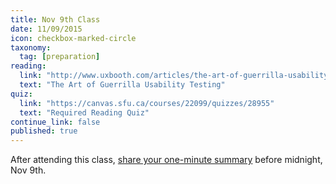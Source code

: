 ```yaml
---
title: Nov 9th Class
date: 11/09/2015
icon: checkbox-marked-circle
taxonomy:
  tag: [preparation]
reading:
  link: "http://www.uxbooth.com/articles/the-art-of-guerrilla-usability-testing/"
  text: "The Art of Guerrilla Usability Testing"
quiz:
  link: "https://canvas.sfu.ca/courses/22099/quizzes/28955"
  text: "Required Reading Quiz"
continue_link: false
published: true
---
```

After attending this class, [share your one-minute summary](https://canvas.sfu.ca/courses/22099/discussion_topics/382633) before midnight, Nov 9th.
